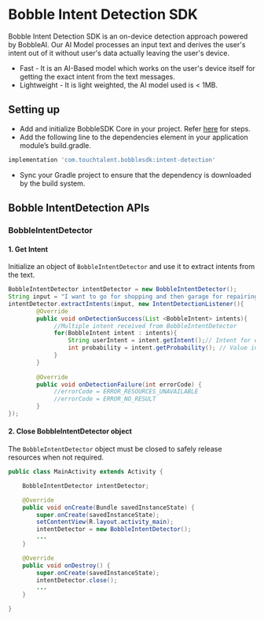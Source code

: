 # Bobble Intent Detection SDK

Bobble Intent Detection SDK is an on-device detection approach powered by BobbleAI. Our AI Model processes an input text and derives the user's intent out of it without user's data actually leaving the user's device.

* Fast - It is an AI-Based model which works on the user's device itself for getting the exact intent from the text messages.
* Lightweight - It is light weighted, the AI model used is < 1MB.

## Setting up

* Add and initialize BobbleSDK Core in your project. Refer [here](readme_core.md) for steps.
* Add the following line to the dependencies element in your application module’s build.gradle.

```groovy
implementation 'com.touchtalent.bobblesdk:intent-detection'
```

* Sync your Gradle project to ensure that the dependency is downloaded by the build system.

## Bobble IntentDetection APIs

### BobbleIntentDetector

#### 1. Get Intent

Initialize an object of  `BobbleIntentDetector` and use it to extract intents from the text.

```java
BobbleIntentDetector intentDetector = new BobbleIntentDetector();
String input = "I want to go for shopping and then garage for repairing my car";
intentDetector.extractIntents(input, new IntentDetectionListener(){
        @Override
        public void onDetectionSuccess(List <BobbleIntent> intents){
             //Multiple intent received from BobbleIntentDetector
             for(BobbleIntent intent : intents){
                 String userIntent = intent.getIntent();// Intent for e.g - SHOPPING, LOAN, FOOD, etc
                 int probability = intent.getProbability(); // Value in the range 0-100 
             }
        }
                    
        @Override
        public void onDetectionFailure(int errorCode) {
             //errorCode = ERROR_RESOURCES_UNAVAILABLE
             //errorCode = ERROR_NO_RESULT
        }
});
```

#### 2. Close BobbleIntentDetector object

The `BobbleIntentDetector` object must be closed to safely release resources when not required.

```java
public class MainActivity extends Activity {

    BobbleIntentDetector intentDetector;

    @Override
    public void onCreate(Bundle savedInstanceState) {
        super.onCreate(savedInstanceState);
        setContentView(R.layout.activity_main);
        intentDetector = new BobbleIntentDetector();
        ...
    }

    @Override
    public void onDestroy() {
        super.onCreate(savedInstanceState);
        intentDetector.close();
        ...
    }

}
```
